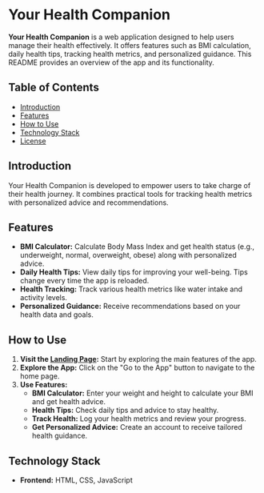 # Your Health Companion

**Your Health Companion** is a web application designed to help users manage their health effectively. It offers features such as BMI calculation, daily health tips, tracking health metrics, and personalized guidance. This README provides an overview of the app and its functionality.

## Table of Contents
- [Introduction](#introduction)
- [Features](#features)
- [How to Use](#how-to-use)
- [Technology Stack](#technology-stack)
- [License](#license)

## Introduction
Your Health Companion is developed to empower users to take charge of their health journey. It combines practical tools for tracking health metrics with  personalized advice and recommendations.

## Features
- **BMI Calculator:** Calculate Body Mass Index and get health status (e.g., underweight, normal, overweight, obese) along with personalized advice.
- **Daily Health Tips:** View daily tips for improving your well-being. Tips change every time the app is reloaded.
- **Health Tracking:** Track various health metrics like water intake and activity levels.
- **Personalized Guidance:** Receive recommendations based on your health data and goals.

## How to Use
1. **Visit the [Landing Page](index.html):** Start by exploring the main features of the app.
2. **Explore the App:** Click on the "Go to the App" button to navigate to the home page.
3. **Use Features:**
   - **BMI Calculator:** Enter your weight and height to calculate your BMI and get health advice.
   - **Health Tips:** Check daily tips and advice to stay healthy.
   - **Track Health:** Log your health metrics and review your progress.
   - **Get Personalized Advice:** Create an account to receive tailored health guidance.

## Technology Stack
- **Frontend:** HTML, CSS, JavaScript
